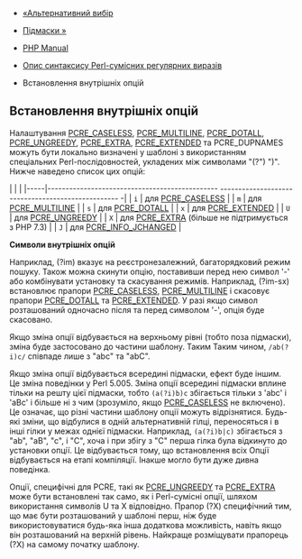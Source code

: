 - [«Альтернативний вибір](regexp.reference.alternation.md)
- [Підмаски »](regexp.reference.subpatterns.md)

- [PHP Manual](index.md)
- [Опис синтаксису Perl-сумісних регулярних
виразів](reference.pcre.pattern.syntax.md)
- Встановлення внутрішніх опцій

## Встановлення внутрішніх опцій

Налаштування [PCRE_CASELESS](reference.pcre.pattern.modifiers.md),
[PCRE_MULTILINE](reference.pcre.pattern.modifiers.md),
[PCRE_DOTALL](reference.pcre.pattern.modifiers.md),
[PCRE_UNGREEDY](reference.pcre.pattern.modifiers.md),
[PCRE_EXTRA](reference.pcre.pattern.modifiers.md),
[PCRE_EXTENDED](reference.pcre.pattern.modifiers.md) та PCRE_DUPNAMES
можуть бути локально визначені у шаблоні з використанням
спеціальних Perl-послідовностей, укладених між символами "(?")
")". Нижче наведено список цих опцій:

| | |
|-----|----------------------------------------------- -------------------------------------------------- -|
| `i` | для [PCRE_CASELESS](reference.pcre.pattern.modifiers.md) |
| `m` | для [PCRE_MULTILINE](reference.pcre.pattern.modifiers.md) |
| `s` | для [PCRE_DOTALL](reference.pcre.pattern.modifiers.md) |
| `x` | для [PCRE_EXTENDED](reference.pcre.pattern.modifiers.md) |
| `U` | для [PCRE_UNGREEDY](reference.pcre.pattern.modifiers.md) |
| `X` | для [PCRE_EXTRA](reference.pcre.pattern.modifiers.md) (більше не підтримується з PHP 7.3) |
| `J` | для [PCRE_INFO_JCHANGED](reference.pcre.pattern.modifiers.md) |

**Символи внутрішніх опцій**

Наприклад, (?im) вказує на реєстронезалежний, багаторядковий режим
пошуку. Також можна скинути опцію, поставивши перед нею символ '-' або
комбінувати установку та скасування режимів. Наприклад, (?im-sx)
встановлює прапори
[PCRE_CASELESS](reference.pcre.pattern.modifiers.md),
[PCRE_MULTILINE](reference.pcre.pattern.modifiers.md) і скасовує прапори
[PCRE_DOTALL](reference.pcre.pattern.modifiers.md) та
[PCRE_EXTENDED](reference.pcre.pattern.modifiers.md). У разі якщо
символ розташований одночасно після та перед символом '-', опція буде
скасовано.

Якщо зміна опції відбувається на верхньому рівні (тобто поза
підмаски), зміна буде застосовано до частини шаблону. Таким
Таким чином, `/ab(?i)c/` співпаде лише з "abc" та "abC".

Якщо зміна опції відбувається всередині підмаски, ефект буде іншим.
Це зміна поведінки у Perl 5.005. Зміна опції всередині підмаски
вплине тільки на решту цієї підмаски, тобто `(a(?i)b)c`
збігається тільки з 'abc' і 'aBc' і більше ні з чим (зрозуміло, якщо
[PCRE_CASELESS](reference.pcre.pattern.modifiers.md) не включено). Це
означає, що різні частини шаблону опції можуть відрізнятися. Будь-які
зміни, що відбулися в одній альтернативній гілці, переносяться і в
інші гілки у межах однієї підмаски. Наприклад, `(a(?i)b|c)` збігається
з "ab", "aB", "c", і "C", хоча і при збігу з "C" перша гілка була
відкинуто до установки опції. Це відбувається тому, що встановлення всіх
Опції відбувається на етапі компіляції. Інакше могло бути
дуже дивна поведінка.

Опції, специфічні для PCRE, такі як
[PCRE_UNGREEDY](reference.pcre.pattern.modifiers.md) та
[PCRE_EXTRA](reference.pcre.pattern.modifiers.md) може бути
встановлені так само, як і Perl-сумісні опції, шляхом
використання символів U та X відповідно. Прапор (?X) специфічний тим,
що має бути розташований у шаблоні перш, ніж буде використовуватися
будь-яка інша додаткова можливість, навіть якщо він розташований на
верхній рівень. Найкраще розміщувати прапорець (?X) на самому початку шаблону.
